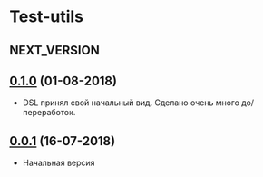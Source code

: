 # Test-utils

## NEXT_VERSION

## [0.1.0]() (01-08-2018)

* DSL принял свой начальный вид. Сделано очень много до/переработок.

## [0.0.1]() (16-07-2018)

* Начальная версия
